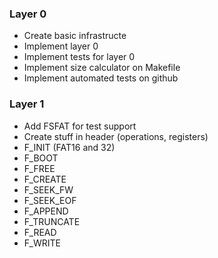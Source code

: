### Layer 0

- Create basic infrastructe
- Implement layer 0
- Implement tests for layer 0
- Implement size calculator on Makefile
- Implement automated tests on github

### Layer 1

- Add FSFAT for test support
- Create stuff in header (operations, registers)
- F_INIT (FAT16 and 32)
- F_BOOT
- F_FREE
- F_CREATE
- F_SEEK_FW
- F_SEEK_EOF
- F_APPEND
- F_TRUNCATE
- F_READ
- F_WRITE